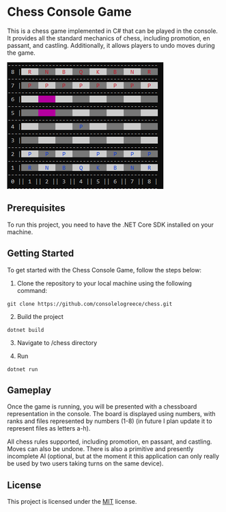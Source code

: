 # Chess Console Game
This is a chess game implemented in C# that can be played in the console. It provides all the standard mechanics of chess, including promotion, en passant, and castling. Additionally, it allows players to undo moves during the game.

![screenshot](pics/chess.png)

## Prerequisites
To run this project, you need to have the .NET Core SDK installed on your machine.

## Getting Started
To get started with the Chess Console Game, follow the steps below:

1. Clone the repository to your local machine using the following command:
```command
git clone https://github.com/consolelogreece/chess.git
```
2. Build the project
```command
dotnet build
```

3. Navigate to /chess directory

4. Run
```command
dotnet run
```

## Gameplay
Once the game is running, you will be presented with a chessboard representation in the console. The board is displayed using numbers, with ranks and files represented by numbers (1-8) (in future I plan update it to represent files as letters a-h).

All chess rules supported, including promotion, en passant, and castling. Moves can also be undone. There is also a primitive and presently incomplete AI (optional, but at the moment it this application can only really be used by two users taking turns on the same device).

## License
This project is licensed under the [MIT](https://www.mit.edu/~amini/LICENSE.md) license.
